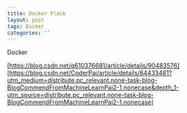 ```yaml
---
title: Docker Flask
layout: post
tags: Docker
categories: ''
---
```

Docker

[https://blog.csdn.net/q610376681/article/details/90483576]
[https://blog.csdn.net/CoderPai/article/details/84433481?utm_medium=distribute.pc_relevant.none-task-blog-BlogCommendFromMachineLearnPai2-1.nonecase&depth_1-utm_source=distribute.pc_relevant.none-task-blog-BlogCommendFromMachineLearnPai2-1.nonecase]